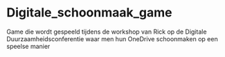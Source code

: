 # Digitale_schoonmaak_game
Game die wordt gespeeld tijdens de workshop van Rick op de Digitale Duurzaamheidsconferentie waar men hun OneDrive schoonmaken op een speelse manier
